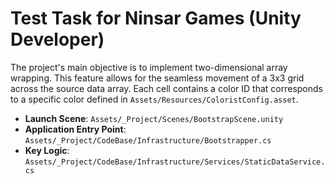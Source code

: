 # Test Task for Ninsar Games (Unity Developer)

The project's main objective is to implement two-dimensional array wrapping. This feature allows for the seamless movement of a 3x3 grid across the source data array. Each cell contains a color ID that corresponds to a specific color defined in `Assets/Resources/ColoristConfig.asset`.

*   **Launch Scene**: `Assets/_Project/Scenes/BootstrapScene.unity`
*   **Application Entry Point**: `Assets/_Project/CodeBase/Infrastructure/Bootstrapper.cs`
*   **Key Logic**: `Assets/_Project/CodeBase/Infrastructure/Services/StaticDataService.cs`
